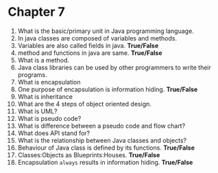 # Chapter 7
1. What is the basic/primary unit in Java programming language.
2. In java classes are composed of variables and methods.
3. Variables are also called fields in java. **True/False**
4. method and functions in java are same. **True/False**
5. What is a method.
6. Java class libraries can be used by other programmers to write their programs.
7. What is encapsulation
8. One purpose of encapsulation is information hiding. **True/False**
9. What is inheritance 
10. What are the 4 steps of object oriented design.
11. What is UML? 
12. What is pseudo code?
13. What is difference between a pseudo code and flow chart?
14. What does API stand for?
15. What is the relationship between Java classes and objects?
16. Behaviour of Java class is defined by its functions. **True/False** 
17. Classes:Objects as Blueprints:Houses. **True/False**
18. Encapsulation `always` results in information hiding. **True/False**